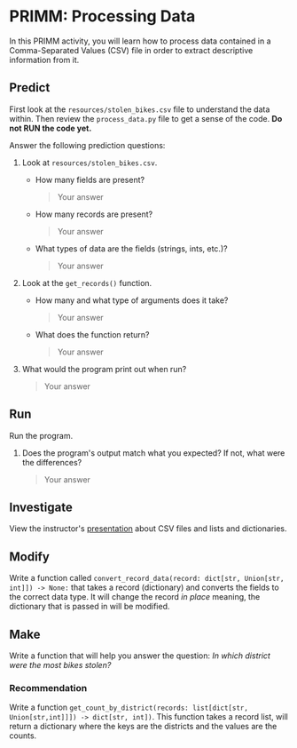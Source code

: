 # PRIMM: Processing Data
In this PRIMM activity, you will learn how to process data contained in a Comma-Separated Values (CSV) file in order to extract descriptive information from it.

## Predict
First look at the `resources/stolen_bikes.csv` file to understand the data within. Then review the `process_data.py` file to get a sense of the code. **Do not RUN the code yet.**

Answer the following prediction questions:
1. Look at `resources/stolen_bikes.csv`.

    - How many fields are present? 
        > Your answer

    - How many records are present?
        > Your answer

    - What types of data are the fields (strings, ints, etc.)?
        > Your answer


2. Look at the `get_records()` function. 

    - How many and what type of arguments does it take?
        > Your answer

    - What does the function return?
        > Your answer

3. What would the program print out when run?
    > Your answer

## Run
Run the program. 
1. Does the program's output match what you expected? If not, what were the differences?
    > Your answer

## Investigate
View the instructor's [presentation](https://docs.google.com/presentation/d/186dvW8FcyGPVWGNRolW7RLBhoDX1yBZCGrQT-tGRUuM/edit#slide=id.g32e76c66631_0_7) about CSV files and lists and dictionaries.

## Modify
Write a function called `convert_record_data(record: dict[str, Union[str, int]]) -> None:` that takes a record (dictionary) and converts the fields to the correct data type. It will change the record *in place* meaning, the dictionary that is passed in will be modified.

## Make
Write a function that will help you answer the question: *In which district were the most bikes stolen?*

### Recommendation
Write a function `get_count_by_district(records: list[dict[str, Union[str,int]]]) -> dict[str, int])`. This function takes a record list, will return a dictionary where the keys are the districts and the values are the counts.

